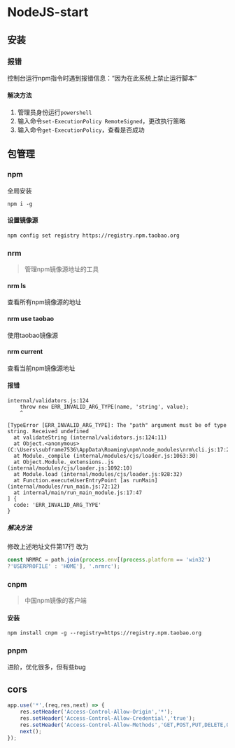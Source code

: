 # NodeJS-start
## 安装
### 报错
控制台运行npm指令时遇到报错信息：“因为在此系统上禁止运行脚本”
#### 解决方法
1. 管理员身份运行`powershell`
2. 输入命令`set-ExecutionPolicy RemoteSigned`，更改执行策略
3. 输入命令`get-ExecutionPolicy`，查看是否成功
## 包管理
### npm
全局安装
```shell
npm i -g 
``` 
#### 设置镜像源
```shell
npm config set registry https://registry.npm.taobao.org
```
### nrm
> 管理npm镜像源地址的工具
#### nrm ls
查看所有npm镜像源的地址
#### nrm use taobao
使用taobao镜像源
#### nrm current
查看当前npm镜像源地址
#### 报错
```shell
internal/validators.js:124
    throw new ERR_INVALID_ARG_TYPE(name, 'string', value);
    ^

[TypeError [ERR_INVALID_ARG_TYPE]: The "path" argument must be of type string. Received undefined
  at validateString (internal/validators.js:124:11)
  at Object.<anonymous> (C:\Users\subframe7536\AppData\Roaming\npm\node_modules\nrm\cli.js:17:20)
  at Module._compile (internal/modules/cjs/loader.js:1063:30)
  at Object.Module._extensions..js (internal/modules/cjs/loader.js:1092:10)
  at Module.load (internal/modules/cjs/loader.js:928:32)
  at Function.executeUserEntryPoint [as runMain] (internal/modules/run_main.js:72:12)
  at internal/main/run_main_module.js:17:47
] {
  code: 'ERR_INVALID_ARG_TYPE'
}
```
##### 解决方法
修改上述地址文件第17行
改为
```js
const NRMRC = path.join(process.env[(process.platform == 'win32') 
?'USERPROFILE' : 'HOME'], '.nrmrc');
```
### cnpm
> 中国npm镜像的客户端
#### 安装
```shell 
npm install cnpm -g --registry=https://registry.npm.taobao.org
```
### pnpm
进阶，优化很多，但有些bug

## cors
```js
app.use('*',(req,res,next) => {
    res.setHeader('Access-Control-Allow-Origin','*');
    res.setHeader('Access-Control-Allow-Credential','true');
    res.setHeader('Access-Control-Allow-Methods','GET,POST,PUT,DELETE,OPTIONS');
    next();
});
```